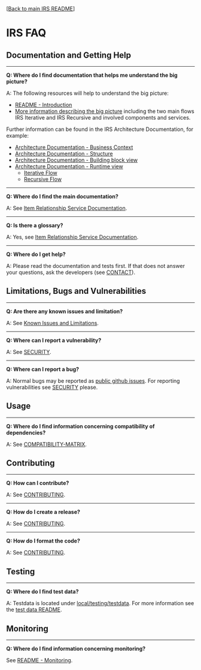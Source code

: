 
[[Back to main IRS README](README.md)]


# IRS FAQ


## Documentation and Getting Help

-----
**Q: Where do I find documentation that helps me understand the big picture?**

A: The following resources will help to understand the big picture:
- [README - Introduction](README.md#introduction)
- [More information describing the big picture](https://eclipse-tractusx.github.io/docs-kits/kits/Data%20Chain%20Kit/Adoption%20View%20Data%20Chain%20Kit/) 
  including the two main flows IRS Iterative and IRS Recursive and involved components and services.

Further information can be found in the IRS Architecture Documentation, for example:
- [Architecture Documentation - Business Context](https://eclipse-tractusx.github.io/item-relationship-service/docs/arc42/full.html#_business_context)
- [Architecture Documentation - Structure](https://eclipse-tractusx.github.io/item-relationship-service/docs/arc42/full.html#_structure)
- [Architecture Documentation - Building block view](https://eclipse-tractusx.github.io/item-relationship-service/docs/arc42/full.html#_building_block_view)
- [Architecture Documentation - Runtime view](https://eclipse-tractusx.github.io/item-relationship-service/docs/arc42/full.html#_runtime_view)
    -  [Iterative Flow](https://eclipse-tractusx.github.io/item-relationship-service/docs/arc42/full.html#_irs_iterative)
    -  [Recursive Flow](https://eclipse-tractusx.github.io/item-relationship-service/docs/arc42/full.html#_irs_recursive) 


-----
**Q: Where do I find the main documentation?**

A: See [Item Relationship Service Documentation](https://eclipse-tractusx.github.io/item-relationship-service/docs/).


-----
**Q: Is there a glossary?**

A: Yes, see [Item Relationship Service Documentation](https://eclipse-tractusx.github.io/item-relationship-service/docs/arc42/full.html#_glossary).


-----
**Q: Where do I get help?**

A: Please read the documentation and tests first.
If that does not answer your questions, ask the developers (see [CONTACT](CONTACT.md)).

## Limitations, Bugs and Vulnerabilities

-----
**Q: Are there any known issues and limitation?**

A: See [Known Issues and Limitations](README.md#known-issues-and-limitations).


-----
**Q: Where can I report a vulnerability?**

A: See [SECURITY](SECURITY.md#reporting-a-vulnerability).


-----
**Q: Where can I report a bug?**

A: Normal bugs may be reported as [public github issues](https://github.com/orgs/eclipse-tractusx/projects/8/views/10). 
For reporting vulnerabilities see [SECURITY](SECURITY.md#reporting-a-vulnerability) please.


## Usage

-----
**Q: Where do I find information concerning compatibility of dependencies?**

A: See [COMPATIBILITY-MATRIX](COMPATIBILITY_MATRIX.md).

## Contributing

-----
**Q: How can I contribute?**

A: See [CONTRIBUTING](CONTRIBUTING.md).


-----
**Q: How do I create a release?**

A: See [CONTRIBUTING](CONTRIBUTING.md#create-a-release).


-----
**Q: How do I format the code?**

A: See [CONTRIBUTING](CONTRIBUTING.md#code-formatting).


## Testing


-----
**Q: Where do I find test data?**

A: Testdata is located under [local/testing/testdata](local/testing/testdata). 
For more information see the [test data README](local/testing/testdata/README.md).


## Monitoring

-----
**Q: Where do I find information concerning monitoring?**

See [README - Monitoring](README.md#monitoring).

